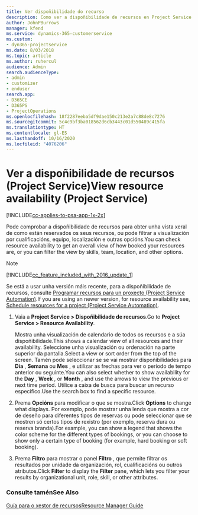 ```yaml
---
title: Ver dispoñibilidade do recurso
description: Como ver a dispoñibilidade de recursos en Project Service
author: JohnPBurrows
manager: kfend
ms.service: dynamics-365-customerservice
ms.custom:
- dyn365-projectservice
ms.date: 8/03/2018
ms.topic: article
ms.author: ruhercul
audience: Admin
search.audienceType:
- admin
- customizer
- enduser
search.app:
- D365CE
- D365PS
- ProjectOperations
ms.openlocfilehash: 18f2287eeba5df9dae150c213e2a7c88de8c7276
ms.sourcegitcommit: 5c4c9bf3ba018562d6cb3443c01d550489c415fa
ms.translationtype: HT
ms.contentlocale: gl-ES
ms.lasthandoff: 10/16/2020
ms.locfileid: "4076206"
---
```

# <a name="view-resource-availability-project-service"></a><span data-ttu-id="c5a68-103">Ver a dispoñibilidade de recursos (Project Service)</span><span class="sxs-lookup"><span data-stu-id="c5a68-103">View resource availability (Project Service)</span></span>

[!INCLUDE[cc-applies-to-psa-app-1x-2x](../includes/cc-applies-to-psa-app-1x-2x.md)]

<span data-ttu-id="c5a68-104">Pode comprobar a dispoñibilidade de recursos para obter unha vista xeral de como están reservados os seus recursos, ou pode filtrar a visualización por cualificacións, equipo, localización e outras opcións.</span><span class="sxs-lookup"><span data-stu-id="c5a68-104">You can check resource availability to get an overall view of how booked your resources are, or you can filter the view by skills, team, location, and other options.</span></span>  
  
> [!NOTE]
> [!INCLUDE[cc_feature_included_with_2016_update_1](../includes/cc-feature-included-with-2016-update-1.md)]  
> 
>  <span data-ttu-id="c5a68-105">Se está a usar unha versión máis recente, para a dispoñibilidade de recursos, consulte [Programar recursos para un proxecto (Project Service Automation)](../psa/schedule-resources-project.md).</span><span class="sxs-lookup"><span data-stu-id="c5a68-105">If you are using an newer version, for resource availability see, [Schedule resources for a project (Project Service Automation)](../psa/schedule-resources-project.md).</span></span>  

1. <span data-ttu-id="c5a68-106">Vaia a **Project Service > Dispoñibilidade de recursos**.</span><span class="sxs-lookup"><span data-stu-id="c5a68-106">Go to **Project Service > Resource Availability**.</span></span>  

    <span data-ttu-id="c5a68-107">Mostra unha visualización de calendario de todos os recursos e a súa dispoñibilidade.</span><span class="sxs-lookup"><span data-stu-id="c5a68-107">This shows a calendar view of all resources and their availability.</span></span> <span data-ttu-id="c5a68-108">Seleccione unha visualización ou ordenación na parte superior da pantalla.</span><span class="sxs-lookup"><span data-stu-id="c5a68-108">Select a view or sort order from the top of the screen.</span></span> <span data-ttu-id="c5a68-109">Tamén pode seleccionar se se vai mostrar dispoñibilidades para **Día** , **Semana** ou **Mes** , e utilizar as frechas para ver o período de tempo anterior ou seguinte.</span><span class="sxs-lookup"><span data-stu-id="c5a68-109">You can also select whether to show availability for the **Day** , **Week** , or **Month** , and use the arrows to view the previous or next time period.</span></span> <span data-ttu-id="c5a68-110">Utilice a caixa de busca para buscar un recurso específico.</span><span class="sxs-lookup"><span data-stu-id="c5a68-110">Use the search box to find a specific resource.</span></span>  

2. <span data-ttu-id="c5a68-111">Prema **Opcións** para modificar o que se mostra.</span><span class="sxs-lookup"><span data-stu-id="c5a68-111">Click **Options** to change what displays.</span></span> <span data-ttu-id="c5a68-112">Por exemplo, pode mostrar unha lenda que mostra a cor de deseño para diferentes tipos de reservas ou pode seleccionar que se mostren só certos tipos de rexistro (por exemplo, reserva dura ou reserva branda).</span><span class="sxs-lookup"><span data-stu-id="c5a68-112">For example, you can show a legend that shows the color scheme for the different types of bookings, or you can choose to show only a certain type of booking (for example, hard booking or soft booking).</span></span>  

3. <span data-ttu-id="c5a68-113">Prema **Filtro** para mostrar o panel **Filtro** , que permite filtrar os resultados por unidade da organización, rol, cualificacións ou outros atributos.</span><span class="sxs-lookup"><span data-stu-id="c5a68-113">Click **Filter** to display the **Filter** pane, which lets you filter your results by organizational unit, role, skill, or other attributes.</span></span>  

### <a name="see-also"></a><span data-ttu-id="c5a68-114">Consulte tamén</span><span class="sxs-lookup"><span data-stu-id="c5a68-114">See Also</span></span>  
 [<span data-ttu-id="c5a68-115">Guía para o xestor de recursos</span><span class="sxs-lookup"><span data-stu-id="c5a68-115">Resource Manager Guide</span></span>](../psa/resource-manager-guide.md)

